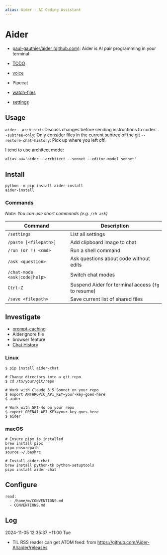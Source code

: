 ```yaml
---
alias: Aider - AI Coding Assistant
---
```

# Aider

- [paul-gauthier/aider (github.com)](https://github.com/paul-gauthier/aider): Aider is AI pair programming in your terminal

- [TODO](TODO.md)
- [voice](voice.md)
- Pipecat
- [watch-files](watch-files.md)
- [settings](settings.md)

## Usage

`aider`
    `--architect`: Discuss changes before sending instructions to coder.
    `--subtree-only`: Only consider files in the current subtree of the git
    `--restore-chat-history`: Pick up where you left off.

I tend to use architect mode:

```shell
alias aa='aider --architect --sonnet --editor-model sonnet'
```

## Install

```shell
python -m pip install aider-install
aider-install
```

### Commands

*Note: You can use short commands (e.g. `/ch ask`)*

| Command                        | Description                                        |
| ------------------------------ | -------------------------------------------------- |
| `/settings`                    | List all settings                                  |
| `/paste [<filepath>]`          | Add clipboard image to chat                        |
| `/run (or !) <cmd>`            | Run a shell command                                |
| `/ask <question>`              | Ask questions about code without edits             |
| `/chat-mode <ask\|code\|help>` | Switch chat modes                                  |
| `Ctrl-Z`                       | Suspend Aider for terminal access (`fg` to resume) |
| `/save <filepath>`             | Save current list of shared files<br>              |

## Investigate

- [prompt-caching](prompt-caching.md)
- Aiderignore file
- browser feature
- [Chat History](Chat%20History.md)

### Linux

```shell
$ pip install aider-chat

# Change directory into a git repo
$ cd /to/your/git/repo

# Work with Claude 3.5 Sonnet on your repo
$ export ANTHROPIC_API_KEY=your-key-goes-here
$ aider

# Work with GPT-4o on your repo
$ export OPENAI_API_KEY=your-key-goes-here
$ aider 
```

### macOS

```shell
# Ensure pipx is installed
brew install pipx
pipx ensurepath
source ~/.bashrc

# Install aider-chat
brew install python-tk python-setuptools
pipx install aider-chat
```

## Configure

```shell
read:
  - /home/m/CONVENTIONS.md
  - CONVENTIONS.md
```


## Log

2024-11-05 12:35:37 +11:00 Tue

- TIL RSS reader can get ATOM feed: from https://github.com/Aider-AI/aider/releases